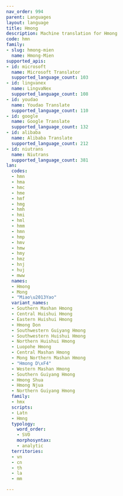 ```yaml
---
nav_order: 994
parent: Languages
layout: language
title: Hmong
description: Machine translation for Hmong
code: hmn
family:
- slug: hmong-mien
  name: Hmong-Mien
supported_apis:
- id: microsoft
  name: Microsoft Translator
  supported_language_count: 103
- id: lingvanex
  name: LingvaNex
  supported_language_count: 108
- id: youdao
  name: Youdao Translate
  supported_language_count: 110
- id: google
  name: Google Translate
  supported_language_count: 132
- id: alibaba
  name: Alibaba Translate
  supported_language_count: 212
- id: niutrans
  name: Niutrans
  supported_language_count: 381
lan:
  codes:
  - hmn
  - hma
  - hmc
  - hme
  - hmf
  - hmg
  - hmh
  - hmi
  - hml
  - hmm
  - hmn
  - hmp
  - hmv
  - hmw
  - hmy
  - hmz
  - hnj
  - huj
  - mww
  names:
  - Hmong
  - Mong
  - "Miao\u2013Yao"
  variant_names:
  - Southern Mashan Hmong
  - Central Huishui Hmong
  - Eastern Huishui Hmong
  - Hmong Don
  - Southwestern Guiyang Hmong
  - Southwestern Huishui Hmong
  - Northern Huishui Hmong
  - Luopohe Hmong
  - Central Mashan Hmong
  - Mong Northern Mashan Hmong
  - "Hmong D\xF4"
  - Western Mashan Hmong
  - Southern Guiyang Hmong
  - Hmong Shua
  - Hmong Njua
  - Northern Guiyang Hmong
  family:
  - hmx
  scripts:
  - Latn
  - Hmng
  typology:
    word_order:
    - SVO
    morphosyntax:
    - analytic
  territories:
  - vn
  - cn
  - th
  - la
  - mm

---
```


